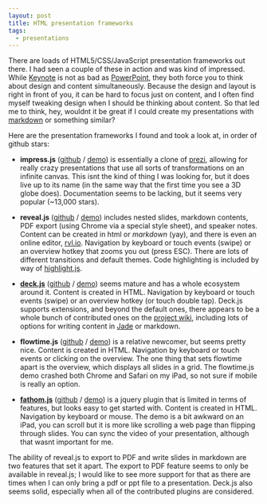 ```yaml
---
layout: post
title: HTML presentation frameworks
tags: 
  - presentations
---
```


There are loads of HTML5/CSS/JavaScript presentation frameworks out there. I had seen a couple of these in action and was kind of impressed. While [Keynote](http://www.macuser.com/people/keynote_er_al_gore_wins_nobel.php) is not as bad as [PowerPoint](http://www.wired.com/wired/archive/11.09/ppt2.html), they both force you to think about design and content simultaneously. Because the design and layout is right in front of you, it can be hard to focus just on content, and I often find myself tweaking design when I should be thinking about content. So that led me to think, hey, wouldnt it be great if I could create my presentations with [markdown](http://daringfireball.net/projects/markdown/) or something similar?

Here are the presentation frameworks I found and took a look at, in order of github stars:

* **impress.js** ([github](https://github.com/bartaz/impress.js/) / [demo](http://bartaz.github.com/impress.js/)) is essentially a clone of [prezi](http://prezi.com/), allowing for really crazy presentations that use all sorts of transformations on an infinite canvas. This isnt the kind of thing I was looking for, but it does live up to its name (in the same way that the first time you see a 3D globe does). Documentation seems to be lacking, but it seems very popular (~13,000 stars).

* **reveal.js** ([github](https://github.com/hakimel/reveal.js) / [demo](http://lab.hakim.se/reveal-js/#/)) includes  nested slides, markdown contents, PDF export (using Chrome via a special style sheet), and speaker notes. Content can be created in html or *markdown* (yay), and there is even an online editor, [rvl.io](http://www.rvl.io/). Navigation by keyboard or touch events (swipe) or an overview hotkey that zooms you out (press ESC). There are lots of different transitions and default themes. Code highlighting is included by way of [highlight.js](http://softwaremaniacs.org/soft/highlight/en/description/).

* **[deck.js](http://imakewebthings.com/deck.js/)** ([github](https://github.com/imakewebthings/deck.js) / [demo](http://imakewebthings.com/deck.js/introduction/)) seems mature and has a whole ecosystem around it. Content is created in HTML. Navigation by keyboard or touch events (swipe) or an overview hotkey (or touch double tap). Deck.js supports extensions, and beyond the default ones, there appears to be a whole bunch of contributed ones on the [project wiki](https://github.com/imakewebthings/deck.js/wiki), including lots of options for writing content in [Jade](http://jade-lang.com/) or markdown.

* **flowtime.js** ([github](https://github.com/marcolago/flowtime.js) / [demo](http://flowtime-js.marcolago.com/)) is a relative newcomer, but seems pretty nice. Content is created in HTML. Navigation by keyboard or touch events or clicking on the overview. The one thing that sets flowtime apart is the overview, which displays all slides in a grid. The flowtime.js demo crashed both Chrome and Safari on my iPad, so not sure if mobile is really an option.

* **[fathom.js](http://markdalgleish.com/projects/fathom/)** ([github](http://github.com/markdalgleish/fathom) / [demo]()) is a jquery plugin that is limited in terms of features, but looks easy to get started with. Content is created in HTML. Navigation by keyboard or mouse. The demo is a bit awkward on an iPad, you can scroll but it is more like scrolling a web page than flipping through slides. You can sync the video of your presentation, although that wasnt important for me. 

The ability of reveal.js to export to PDF and write slides in markdown are two features that set it apart. The export to PDF feature seems to only be available in reveal.js; I would like to see more support for that as there are times when I can only bring a pdf or ppt file to a presentation. Deck.js also seems solid, especially when all of the contributed plugins are considered. 